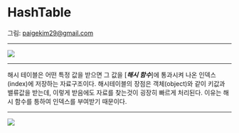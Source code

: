# HashTable
그림: paigekim29@gmail.com
___
![](https://images.velog.io/images/pp8960/post/f85cef48-4e0a-4827-a1af-5ff68ddc4a7a/1203%20Data%20Structure-14.jpg)
___
해시 테이블은 어떤 특정 값을 받으면 그 값을
[_**해시 함수**_]에 통과시켜 나온 인덱스(index)에 저장하는 자료구조이다.
해시테이블의 장점은 객체(object)와 같이 키값과 밸류값을 받는데,
이렇게 받음에도 자료를 찾는것이 굉장히 빠르게 처리된다.
이유는 해시 함수를 틍하여 인덱스를 부여받기 때문이다.
___

![](https://images.velog.io/images/pp8960/post/d8fa33e8-5e5e-4b73-92d6-8d54a9a7d9b6/1203%20Data%20Structure-15%20(1).jpg)

